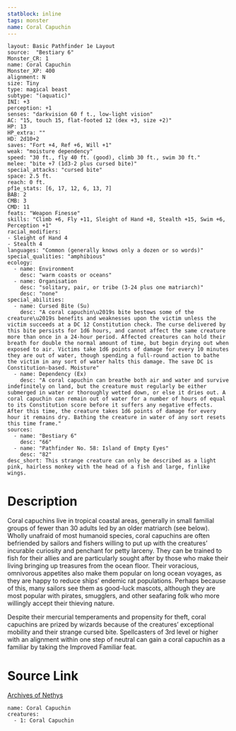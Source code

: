 ```yaml
---
statblock: inline
tags: monster
name: Coral Capuchin
---
```

```statblock
layout: Basic Pathfinder 1e Layout
source:  "Bestiary 6"
Monster_CR: 1
name: Coral Capuchin
Monster_XP: 400
alignment: N
size: Tiny
type: magical beast
subtype: "(aquatic)"
INI: +3
perception: +1
senses: "darkvision 60 f t., low-light vision"
AC: "15, touch 15, flat-footed 12 (dex +3, size +2)"
HP: 13
HP_extra: ""
HD: 2d10+2
saves: "Fort +4, Ref +6, Will +1"
weak: "moisture dependency"
speed: "30 ft., fly 40 ft. (good), climb 30 ft., swim 30 ft."
melee: "bite +7 (1d3-2 plus cursed bite)"
special_attacks: "cursed bite"
space: 2.5 ft.
reach: 0 ft.
pf1e_stats: [6, 17, 12, 6, 13, 7]
BAB: 2
CMB: 3
CMD: 11
feats: "Weapon Finesse"
skills: "Climb +6, Fly +11, Sleight of Hand +8, Stealth +15, Swim +6, Perception +1"
racial_modifiers:
- Sleight of Hand 4
- Stealth 4
languages: "Common (generally knows only a dozen or so words)"
special_qualities: "amphibious"
ecology:
  - name: Environment
    desc: "warm coasts or oceans"
  - name: Organisation
    desc: "solitary, pair, or tribe (3-24 plus one matriarch)"
    desc: "none"
special_abilities:
  - name: Cursed Bite (Su)
    desc: "A coral capuchin\u2019s bite bestows some of the creature\u2019s benefits and weaknesses upon the victim unless the victim succeeds at a DC 12 Constitution check. The curse delivered by this bite persists for 1d6 hours, and cannot affect the same creature more than once in a 24-hour period. Affected creatures can hold their breath for double the normal amount of time, but begin drying out when exposed to air. Victims take 1d6 points of damage for every 10 minutes they are out of water, though spending a full-round action to bathe the victim in any sort of water halts this damage. The save DC is Constitution-based. Moisture"
  - name: Dependency (Ex)
    desc: "A coral capuchin can breathe both air and water and survive indefinitely on land, but the creature must regularly be either submerged in water or thoroughly wetted down, or else it dries out. A coral capuchin can remain out of water for a number of hours of equal to its Constitution score before it suffers any negative effects. After this time, the creature takes 1d6 points of damage for every hour it remains dry. Bathing the creature in water of any sort resets this time frame."
sources:
  - name: "Bestiary 6"
    desc: "66"
  - name: "Pathfinder No. 58: Island of Empty Eyes"
    desc: "82"
desc_short: This strange creature can only be described as a light pink, hairless monkey with the head of a fish and large, finlike wings.
```
# Description
Coral capuchins live in tropical coastal areas, generally in small familial groups of fewer than 30 adults led by an older matriarch (see below). Wholly unafraid of most humanoid species, coral capuchins are often befriended by sailors and fishers willing to put up with the creatures’ incurable curiosity and penchant for petty larceny. They can be trained to fish for their allies and are particularly sought after by those who make their living bringing up treasures from the ocean floor. Their voracious, omnivorous appetites also make them popular on long ocean voyages, as they are happy to reduce ships’ endemic rat populations. Perhaps because of this, many sailors see them as good-luck mascots, although they are most popular with pirates, smugglers, and other seafaring folk who more willingly accept their thieving nature. 

Despite their mercurial temperaments and propensity for theft, coral capuchins are prized by wizards because of the creatures’ exceptional mobility and their strange cursed bite. Spellcasters of 3rd level or higher with an alignment within one step of neutral can gain a coral capuchin as a familiar by taking the Improved Familiar feat. 

# Source Link
[Archives of Nethys](https://aonprd.com/MonsterDisplay.aspx?ItemName=Coral%20Capuchin)
```encounter-table
name: Coral Capuchin
creatures:
  - 1: Coral Capuchin
```
